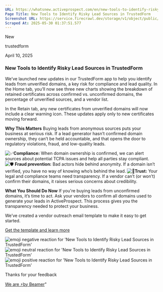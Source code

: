 ```yaml
---
URL: https://whatsnew.activeprospect.com/en/new-tools-to-identify-risky-lead-sources-in-trustedform-Qb0qzxiQ
Page Title: New Tools to Identify Risky Lead Sources in TrustedForm
Screenshot URL: https://service.firecrawl.dev/storage/v1/object/public/media/screenshot-82bc8d01-26d8-4ff0-b7df-d246d8d3f6f5.png
Scraped At: 2025-05-30 01:37:51.577
---
```

New






trustedform



April 10, 2025

### New Tools to Identify Risky Lead Sources in TrustedForm

We’ve launched new updates in our TrustedForm app to help you identify leads from unverified domains, a key risk for compliance and lead quality. In the Home tab, you’ll now see three new charts showing the breakdown of retained certificates across confirmed vs. unconfirmed domains, the percentage of unverified sources, and a vendor list.

In the Retain tab, any new certificates from unverified domains will now include a clear warning icon. These updates apply only to new certificates moving forward.

**Why This Matters**
Buying leads from anonymous sources puts your business at serious risk. If a lead generator hasn’t confirmed domain ownership, they can’t be held accountable, and that opens the door to regulatory violations, fraud, and low-quality leads.

![✅](https://static.getbeamer.com/emoji/2705.png)**Compliance:** When domain ownership is confirmed, we can alert sources about potential TCPA issues and help all parties stay compliant.
![🛡](https://static.getbeamer.com/emoji/1f6e1.png)️ **Fraud prevention:** Bad actors hide behind anonymity. If a domain isn’t verified, you have no way of knowing who’s behind the lead.
![🔎](https://static.getbeamer.com/emoji/1f50e.png)**Trust:** Your legal and compliance teams need transparency. If a vendor can’t (or won’t) confirm their domains, it raises serious concerns about credibility.

**What You Should Do Now** If you're buying leads from unconfirmed domains, it’s time to act. Ask your vendors to confirm all domains used to generate your leads in ActiveProspect. This process gives you the transparency needed to protect your business.

We’ve created a vendor outreach email template to make it easy to get started.

[Get the template and learn more](https://community.activeprospect.com/posts/5570827-risks-of-buying-leads-from-domains-without-confirmed-owners)

![emoji negative reaction for 'New Tools to Identify Risky Lead Sources in TrustedForm'](https://app.getbeamer.com/images/emojiNeg.svg)![emoji neutral reaction for 'New Tools to Identify Risky Lead Sources in TrustedForm'](https://app.getbeamer.com/images/emojiNeut.svg)![emoji positive reaction for 'New Tools to Identify Risky Lead Sources in TrustedForm'](https://app.getbeamer.com/images/emojiPos.svg)

Thanks for your feedback

[We are ⚡by Beamer](https://www.getbeamer.com/?ref=watermark_MErKJCnu12412_public&company=ActiveProspect&watermarkRef=powered&utm_term=MErKJCnu12412&utm_content=ActiveProspect&utm_source=standalone&utm_medium=footer&utm_campaign=powered)"

